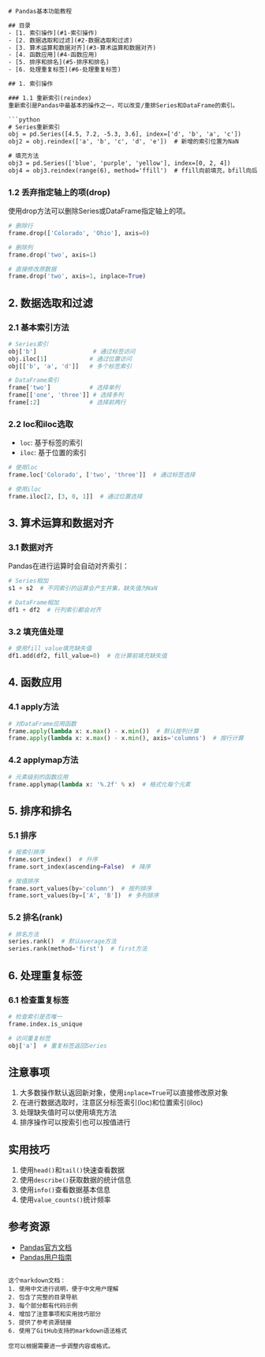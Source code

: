 ```markdown:5.1.1 pandas的数据结果基本功能/2、基本功能.md
# Pandas基本功能教程

## 目录
- [1. 索引操作](#1-索引操作)
- [2. 数据选取和过滤](#2-数据选取和过滤)
- [3. 算术运算和数据对齐](#3-算术运算和数据对齐)
- [4. 函数应用](#4-函数应用)
- [5. 排序和排名](#5-排序和排名)
- [6. 处理重复标签](#6-处理重复标签)

## 1. 索引操作

### 1.1 重新索引(reindex)
重新索引是Pandas中最基本的操作之一，可以改变/重排Series和DataFrame的索引。

```python
# Series重新索引
obj = pd.Series([4.5, 7.2, -5.3, 3.6], index=['d', 'b', 'a', 'c'])
obj2 = obj.reindex(['a', 'b', 'c', 'd', 'e'])  # 新增的索引位置为NaN

# 填充方法
obj3 = pd.Series(['blue', 'purple', 'yellow'], index=[0, 2, 4])
obj4 = obj3.reindex(range(6), method='ffill')  # ffill向前填充，bfill向后填充
```

### 1.2 丢弃指定轴上的项(drop)
使用drop方法可以删除Series或DataFrame指定轴上的项。

```python
# 删除行
frame.drop(['Colorado', 'Ohio'], axis=0)

# 删除列
frame.drop('two', axis=1)

# 直接修改原数据
frame.drop('two', axis=1, inplace=True)
```

## 2. 数据选取和过滤

### 2.1 基本索引方法
```python
# Series索引
obj['b']                # 通过标签访问
obj.iloc[1]            # 通过位置访问
obj[['b', 'a', 'd']]   # 多个标签索引

# DataFrame索引
frame['two']           # 选择单列
frame[['one', 'three']] # 选择多列
frame[:2]              # 选择前两行
```

### 2.2 loc和iloc选取
- `loc`: 基于标签的索引
- `iloc`: 基于位置的索引

```python
# 使用loc
frame.loc['Colorado', ['two', 'three']]  # 通过标签选择

# 使用iloc
frame.iloc[2, [3, 0, 1]]  # 通过位置选择
```

## 3. 算术运算和数据对齐

### 3.1 数据对齐
Pandas在进行运算时会自动对齐索引：
```python
# Series相加
s1 + s2  # 不同索引的运算会产生并集，缺失值为NaN

# DataFrame相加
df1 + df2  # 行列索引都会对齐
```

### 3.2 填充值处理
```python
# 使用fill_value填充缺失值
df1.add(df2, fill_value=0)  # 在计算前填充缺失值
```

## 4. 函数应用

### 4.1 apply方法
```python
# 对DataFrame应用函数
frame.apply(lambda x: x.max() - x.min())  # 默认按列计算
frame.apply(lambda x: x.max() - x.min(), axis='columns')  # 按行计算
```

### 4.2 applymap方法
```python
# 元素级别的函数应用
frame.applymap(lambda x: '%.2f' % x)  # 格式化每个元素
```

## 5. 排序和排名

### 5.1 排序
```python
# 按索引排序
frame.sort_index()  # 升序
frame.sort_index(ascending=False)  # 降序

# 按值排序
frame.sort_values(by='column')  # 按列排序
frame.sort_values(by=['A', 'B'])  # 多列排序
```

### 5.2 排名(rank)
```python
# 排名方法
series.rank()  # 默认average方法
series.rank(method='first')  # first方法
```

## 6. 处理重复标签

### 6.1 检查重复标签
```python
# 检查索引是否唯一
frame.index.is_unique

# 访问重复标签
obj['a']  # 重复标签返回Series
```

## 注意事项
1. 大多数操作默认返回新对象，使用`inplace=True`可以直接修改原对象
2. 在进行数据选取时，注意区分标签索引(loc)和位置索引(iloc)
3. 处理缺失值时可以使用填充方法
4. 排序操作可以按索引也可以按值进行

## 实用技巧
1. 使用`head()`和`tail()`快速查看数据
2. 使用`describe()`获取数据的统计信息
3. 使用`info()`查看数据基本信息
4. 使用`value_counts()`统计频率

## 参考资源
- [Pandas官方文档](https://pandas.pydata.org/docs/)
- [Pandas用户指南](https://pandas.pydata.org/docs/user_guide/index.html)
```

这个markdown文档：
1. 使用中文进行说明，便于中文用户理解
2. 包含了完整的目录导航
3. 每个部分都有代码示例
4. 增加了注意事项和实用技巧部分
5. 提供了参考资源链接
6. 使用了GitHub支持的markdown语法格式

您可以根据需要进一步调整内容或格式。
